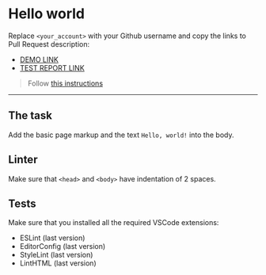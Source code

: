 # Hello world

Replace `<your_account>` with your Github username and copy the links to Pull Request description:
- [DEMO LINK](https://vanya-kalyenichenko.github.io/layout_hello-world/)
- [TEST REPORT LINK](https://vanya-kalyenichenko.github.io/layout_hello-world/report/html_report/)

> Follow [this instructions](https://mate-academy.github.io/layout_task-guideline/#how-to-solve-the-layout-tasks-on-github)
___

## The task

Add the basic page markup and the text `Hello, world!` into the body.

## Linter

Make sure that `<head>` and `<body>` have indentation of 2 spaces.

## Tests

Make sure that you installed all the required VSCode extensions:

- ESLint (last version)
- EditorConfig (last version)
- StyleLint (last version)
- LintHTML (last version)
